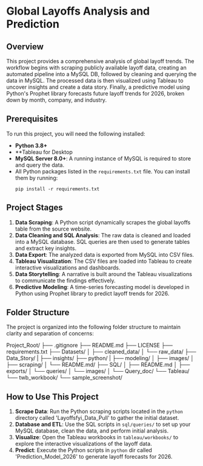 # Global Layoffs Analysis and Prediction

## Overview

This project provides a comprehensive analysis of global layoff trends. The workflow begins with scraping publicly available layoff data, creating an automated pipeline into a MySQL DB, followed by cleaning and querying the data in MySQL. The processed data is then visualized using Tableau to uncover insights and create a data story. Finally, a predictive model using Python's Prophet library forecasts future layoff trends for 2026, broken down by month, company, and industry.

## Prerequisites

To run this project, you will need the following installed:

*   **Python 3.8+**
*   **Tableau for Desktop
*   **MySQL Server 8.0+**: A running instance of MySQL is required to store and query the data.
*   All Python packages listed in the `requirements.txt` file. You can install them by running:
    ```
    pip install -r requirements.txt
    ```

## Project Stages

1.  **Data Scraping**: A Python script dynamically scrapes the global layoffs table from the source website.
2.  **Data Cleaning and SQL Analysis**: The raw data is cleaned and loaded into a MySQL database. SQL queries are then used to generate tables and extract key insights.
3.  **Data Export**: The analyzed data is exported from MySQL into CSV files.
4.  **Tableau Visualization**: The CSV files are loaded into Tableau to create interactive visualizations and dashboards.
5.  **Data Storytelling**: A narrative is built around the Tableau visualizations to communicate the findings effectively.
6.  **Predictive Modeling**: A time-series forecasting model is developed in Python using Prophet library to predict layoff trends for 2026.

## Folder Structure

The project is organized into the following folder structure to maintain clarity and separation of concerns:

Project_Root/
├── .gitignore
├── README.md
├── LICENSE
├── requirements.txt
├── Datasets/
│ ├── cleaned_data/
│ └── raw_data/
├── Data_Story/
|  ├── insights/
├── python/
| ├── modeling/
│ ├── images/
│ ├── scraping/
│ └── README.md/
├── SQL/
│ ├── README.md
│ ├── exports/
│ └── queries/
│ └── images/
│ └── Query_doc/
└── Tableau/
  └── twb_workbook/
  └── sample_screenshot/

## How to Use This Project

1.  **Scrape Data**: Run the Python scraping scripts located in the `python` directory called 'Layoffsfyi_Data_Pull' to gather the initial dataset.
2.  **Database and ETL**: Use the SQL scripts in `sql/queries/` to set up your MySQL database, clean the data, and perform initial analysis.
3.  **Visualize**: Open the Tableau workbooks in `tableau/workbooks/` to explore the interactive visualizations of the layoff data.
4.  **Predict**: Execute the Python scripts in `python` dir called 'Prediction_Model_2026' to generate layoff forecasts for 2026.